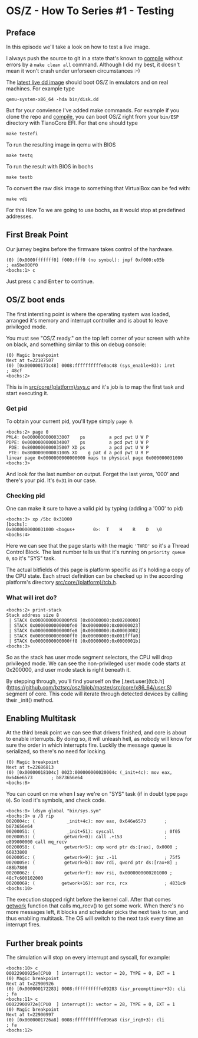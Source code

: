 OS/Z - How To Series #1 - Testing
=================================

Preface
-------

In this episode we'll take a look on how to test a live image.

I always push the source to git in a state that's known to [compile](https://github.com/bztsrc/osz/tree/master/docs/compile.md) without errors by a `make clean all` command.
Although I did my best, it doesn't mean it won't crash under unforseen circumstances :-)

The [latest live dd image](https://github.com/bztsrc/osz/blob/master/bin/disk.dd?raw=true) should boot OS/Z in emulators and on real machines. For example type

```shell
qemu-system-x86_64 -hda bin/disk.dd
```

But for your convience I've added make commands. For example if you clone the repo and [compile](https://github.com/bztsrc/osz/blob/master/src/docs/compile.md), you can boot OS/Z right from your `bin/ESP` directory
with TianoCore EFI. For that one should type

```shell
make testefi
```

To run the resulting image in qemu with BIOS

```shell
make testq
```

To run the result with BIOS in bochs

```shell
make testb
```

To convert the raw disk image to something that VirtualBox can be fed with:

```shell
make vdi
```

For this How To we are going to use bochs, as it would stop at predefined
addresses.


First Break Point
-----------------

Our jurney begins before the firmware takes control of the hardware.
```
(0) [0x0000fffffff0] f000:fff0 (no symbol): jmpf 0xf000:e05b          ; ea5be000f0
<bochs:1> c
```

Just press <kbd>c</kbd> and <kbd>Enter</kbd> to continue.

OS/Z boot ends
--------------

The first intersting point is where the operating system was loaded, arranged
it's memory and interrupt controller and is about to leave privileged mode.

You must see "OS/Z ready." on the top left corner of your screen with
white on black, and something similar to this on debug console:

```
(0) Magic breakpoint
Next at t=22187507
(0) [0x000000173c48] 0008:ffffffffffe0ac48 (sys_enable+83): iret                      ; 48cf
<bochs:2>
```

This is in [src/core/(platform)/sys.c](https://github.com/bztsrc/osz/blob/master/src/core/x86_64/sys.c) and it's
job is to map the first task and start executing it.

### Get pid

To obtain your current pid, you'll type simply `page 0`.

```
<bochs:2> page 0
PML4: 0x0000000000033007    ps         a pcd pwt U W P
PDPE: 0x0000000000034007    ps         a pcd pwt U W P
 PDE: 0x8000000000035007 XD ps         a pcd pwt U W P
 PTE: 0x8000000000031005 XD    g pat d a pcd pwt U R P
linear page 0x0000000000000000 maps to physical page 0x000000031000
<bochs:3>
```
And look for the last number on output. Forget the last yeros, '000' and there's your pid. It's `0x31` in our case.

### Checking pid

One can make it sure to have a valid pid by typing (adding a '000' to pid)

```
<bochs:3> xp /5bc 0x31000
[bochs]:
0x0000000000031000 <bogus+       0>:  T    H    R    D   \0  
<bochs:4>
```
Here we can see that the page starts with the magic `'THRD'` so it's a Thread Control Block. The last
number tells us that it's running on `priority queue 0`, so it's "SYS" task.

The actual bitfields of this page is platform specific as it's holding a copy of the CPU state.
Each struct definition can be checked up in the according platform's directory [src/core/(platform)/tcb.h](https://github.com/bztsrc/osz/blob/master/src/core/x86_64/tcb.h).

### What will iret do?

```
<bochs:2> print-stack
Stack address size 8
 | STACK 0x0000000000000fd8 [0x00000000:0x00200000]
 | STACK 0x0000000000000fe0 [0x00000000:0x00000023]
 | STACK 0x0000000000000fe8 [0x00000000:0x00003002]
 | STACK 0x0000000000000ff0 [0x00000000:0x001fffa0]
 | STACK 0x0000000000000ff8 [0x00000000:0x0000001b]
<bochs:3> 

```
So as the stack has user mode segment selectors, the CPU will drop
privileged mode. We can see the non-privileged user mode code starts
at 0x200000, and user mode stack is right beneath it.

By stepping through, you'll find yourself on the [.text.user](tcb.h](https://github.com/bztsrc/osz/blob/master/src/core/x86_64/user.S) segment of core. This code
will iterate through detected devices by calling their _init() method.

Enabling Multitask
------------------

At the third break point we can see that drivers finished, and core is
about to enable interrupts. By doing so, it will unleash hell, as nobody
will know for sure the order in which interrupts fire. Luckily the
message queue is serialized, so there's no need for locking.

```
(0) Magic breakpoint
Next at t=22686813
(0) [0x00000018104c] 0023:000000000020004c (_init+4c): mov eax, 0x646e6573       ; b873656e64
<bochs:8>
```

You can count on me when I say we're on "SYS" task (if in doubt type `page 0`). So load
it's symbols, and check code.

```
<bochs:8> ldsym global "bin/sys.sym"
<bochs:9> u /8 rip
0020004c: (            _init+4c): mov eax, 0x646e6573       ; b873656e64
00200051: (            _init+51): syscall                   ; 0f05
00200053: (           getwork+0): call .+153                ; e899000000 call mq_recv
00200058: (           getwork+5): cmp word ptr ds:[rax], 0x0000 ; 66833800
0020005c: (           getwork+9): jnz .-11                  ; 75f5
0020005e: (           getwork+b): mov rdi, qword ptr ds:[rax+8] ; 488b7808
00200062: (           getwork+f): mov rsi, 0x0000000000201000 ; 48c7c600102000
00200069: (          getwork+16): xor rcx, rcx              ; 4831c9
<bochs:10>
```

The execution stopped right before the kernel call. After that comes [getwork](https://github.com/bztsrc/osz/blob/master/src/core/x86_64/user.S) function that calls mq_recv()
to get some work. When there's no more messages left, it blocks and scheduler picks the next
task to run, and thus enabling multitask. The OS will switch to the next task every time an interrupt fires.

Further break points
--------------------

The simulation will stop on every interrupt and syscall, for example:

```
<bochs:10> c
00022900925e[CPU0  ] interrupt(): vector = 20, TYPE = 0, EXT = 1
(0) Magic breakpoint
Next at t=22900926
(0) [0x000000172283] 0008:ffffffffffe09283 (isr_preempttimer+3): cli                       ; fa
<bochs:11> c
00022900972e[CPU0  ] interrupt(): vector = 28, TYPE = 0, EXT = 1
(0) Magic breakpoint
Next at t=22900997
(0) [0x0000001726a8] 0008:ffffffffffe096a8 (isr_irq8+3): cli                       ; fa
<bochs:12>
```
